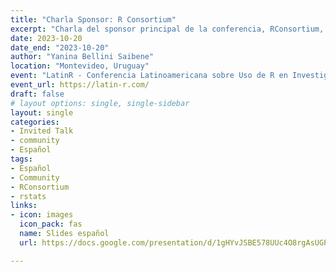 ```yaml
---
title: "Charla Sponsor: R Consortium"
excerpt: "Charla del sponsor principal de la conferencia, RConsortium, en la que se dan a conocer los distintos programas y oportunidades de financiamiento existente. Doy esta charla como parte del ISC."
date: 2023-10-20
date_end: "2023-10-20"
author: "Yanina Bellini Saibene"
location: "Montevideo, Uruguay"
event: "LatinR - Conferencia Latinoamericana sobre Uso de R en Investigación + Desarrollo"
event_url: https://latin-r.com/
draft: false
# layout options: single, single-sidebar
layout: single
categories:
- Invited Talk
- community
- Español
tags:
- Español
- Community
- RConsortium
- rstats
links:
- icon: images
  icon_pack: fas
  name: Slides español
  url: https://docs.google.com/presentation/d/1gHYvJSBE578UUc4O8rgAsUGPUrnR__WFVqEkrPzRa00/edit?usp=sharing

---
```


